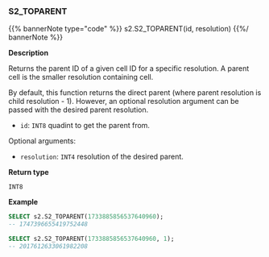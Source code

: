 ### S2_TOPARENT

{{% bannerNote type="code" %}}
s2.S2_TOPARENT(id, resolution)
{{%/ bannerNote %}}

**Description**

Returns the parent ID of a given cell ID for a specific resolution. A parent cell is the smaller resolution containing cell.

By default, this function returns the direct parent (where parent resolution is child resolution - 1).
However, an optional resolution argument can be passed with the desired parent resolution.

* `id`: `INT8` quadint to get the parent from.

Optional arguments:

* `resolution`: `INT4` resolution of the desired parent.

**Return type**

`INT8`

**Example**

```sql
SELECT s2.S2_TOPARENT(1733885856537640960);
-- 1747396655419752448

SELECT s2.S2_TOPARENT(1733885856537640960, 1);
-- 2017612633061982208
```
